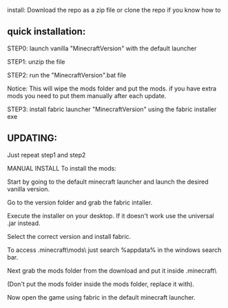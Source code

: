 install: Download the repo as a zip file or clone the repo if you know how to


quick installation:
-
STEP0: launch vanilla "MinecraftVersion" with the default launcher

STEP1: unzip the file

STEP2: run the "MinecraftVersion".bat file

Notice: This will wipe the mods folder and put the mods. if you have extra mods you need to put them manually after each update.

STEP3: install fabric launcher "MinecraftVersion" using the fabric installer exe


UPDATING:
-
Just repeat step1 and step2

MANUAL INSTALL
To install the mods:

Start by going to the default minecraft launcher and launch the desired vanilla version.

Go to the version folder and grab the fabric intaller.

Execute the installer on your desktop. If it doesn't work use the universal .jar instead.

Select the correct version and install fabric.

To access \.minecraft\mods\ just search %appdata% in the windows search bar.

Next grab the mods folder from the download and put it inside \.minecraft\

(Don't put the mods folder inside the mods folder, replace it with).

Now open the game using fabric in the default minecraft launcher.
